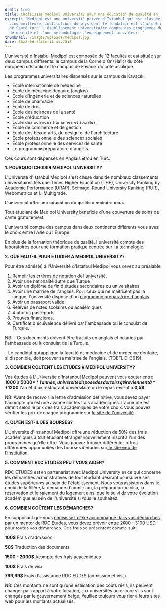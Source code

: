 ```yaml
---
draft: true
title: Choisissez Medipol University pour une éducation de qualité en Turquie
excerpt: "Medipol est une université privée d’Istanbul qui est classée parmi les
  cinq meilleures institutions du pays dont le fondateur est l'actuel ministre
  de Santé turc. L'établissement universitaire compte des programmes des cours
  de qualité et d'une méthodologie d'enseignement innovateur. "
thumbnail: /images/uploads/medipol.jpg
date: 2022-06-23T10:11:04.751Z
---
```

[L'université d'Instabul Medipol](https://www.medipol.edu.tr/en/) est composée de 12 facultés et est située sur deux campus différents: le campus de la Corne d'Or (Haliç) du côté européen d'Istanbul et le campus de Kavacık du côté asiatique. 

Les programmes universitaires dispensés sur le campus de Kavacık:

* École internationale de médecine
* École de médecine dentaire (anglais)
* École d'ingénierie et de sciences naturelles
* École de pharmacie
* École de droit
* École des sciences de la santé
* École d'éducation
* École des sciences humaines et sociales
* École de commerce et de gestion
* École des beaux-arts, du design et de l'architecture
* École professionnelle des sciences sociales
* École professionnelle des services de santé
* Le programme préparatoire d'anglais.

Ces cours sont dispenses en Anglais et/ou en Turc.

**1. POURQUOI CHOISIR MEDIPOL UNIVERSITY?**

L'Universte d'Istanbul Medipol s'est classé dans de nombreux classements universitaires tels que Times Higher Education (THE), University Ranking by Academic Performance (URAP), Scimago, Round University Ranking (RUR), Webometrics et U-Multigrade.

L'université offre une education de qualite a moindre cout.

Tout étudiant de Medipol University beneficie d'une couverture de soins de sante gratuitement. 

L'université compte des campus dans deux continents différents vous avez le choix entre l'Asie ou l'Europe.

En plus de la formation théorique de qualité, l'université compte des laboratoires pour une formation pratique centrée sur l a technologie.

**2. QUE FAUT-IL POUR ETUDIER À MEDIPOL UNIVERSITY?**

Pour être admis(e) á l'Université d'Istanbul Medipol vous devez au préalable 

1. Remplir [les critères de notation de l'université](https://www.medipol.edu.tr/en/prospective-students/grading-system).
2. Avoir une nationalité autre que Turque
3. Avoir un diplôme de fin d'études secondaires ou universitaires
4. Avoir une maitrise de l'anglais. Pour ceux qui ne maitrisent pas la langue, l'université dispose d'un [programme préparatoire d'anglais](https://www.medipol.edu.tr/en/prospective-students/the-english-program).
5. Avoir un passeport valide
6. Relevés de notes scolaires ou académiques
7. 4 photos passeports
8. Preuves financières.
9. Certificat d'équivalence délivré par l'ambassade ou le consulat de Turquie.

NB: - Ces documents doivent être traduits en anglais et notaries par l'ambassade ou le consulat de la Turquie. 

\- Le candidat qui applique la faculté de médecine et de médecine dentaire, si disponible, doit prouver sa maîtrise de l'anglais. (TOEFL DI:3619).

**3. COMBIEN COÛTENT LES ÉTUDES A MEDIPOL UNIVERSITY?**

Vos études à L'Universite d'Instanbul Medipol peuvent vous couter entre **1000** à **5000$** l'année, université dispose des dortoirs qui reviennent à **1200$** l'an et d'un restaurant universitaire ou le repas revient à **0,5$**.

NB: Avant de recevoir la lettre d'admission définitive, vous devez payer l'acompte qui est une avance sur les frais académiques. L'acompte est définit selon le prix des frais académiques de votre choix. Vous pouvez vérifier les prix de chaque programme sur [le site de l'université](https://www.medipol.edu.tr/ogrenci/aday-ogrenci/puanlar-kontenjanlar-ve-ucretler/lisans).

**4. QU'EN EST-IL DES BOURSES?**

L'Universite d'Instanbul Medipol offre une réduction de 50% des frais académiques à tout étudiant étranger nouvellement inscrit à l'un des programmes qu'elle offre. Vous pouvez trouver différentes offres différentes opportunités des bourses d'études sur[ le site web de l'institution](https://www.medipol.edu.tr/ogrenci/aday-ogrenci/egitim-firsatlari/burs-firsatlari). 

**5. COMMENT RDC ETUDES PEUT VOUS AIDER?**

RDC ETUDES est en partenariat avec Medipol University en ce qui concerne les démarches administratives de tout étudiant désirant poursuivre ses études supérieures au sein de l'établissement. Nous vous assistons dans le choix de la filière, la demande d'admission, la préparation au visa, la réservation et le paiement du logement ainsi que le suivi de votre évolution académique au sein de l'université si vous le souhaitez.

**6. COMBIEN COÛTENT LES DÉMARCHES?**

En supposant que vous [choisissez d’être accompagné dans vos démarches par un mentor de RDC Etudes](https://www.rdcetudes.com/accompagnement), vous devez prévoir entre 2600 - 3100 USD pour toutes vos démarches. Ces frais se présentent comme suit:

**100$** Frais d'admission

**50$** Traduction des documents

**1500 - 2000$** Acompte des frais académiques

**100$** Frais de visa

**799,99$** Frais d'assistance RDC EUDES (admission et visa).

NB: Ces montants ne sont qu’une estimation des coûts réels, ils peuvent changer par rapport à votre location, aux universités ou encore s’ils sont changés par le gouvernement belge. Veuillez toujours vous fier à leurs sites web pour les montants actualisés.